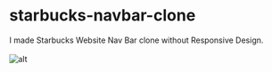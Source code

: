 # starbucks-navbar-clone
I made Starbucks Website Nav Bar clone without Responsive Design.
<br>
<br>
![alt](https://i.ibb.co/qrSF8sW/Screenshot-27.png)
